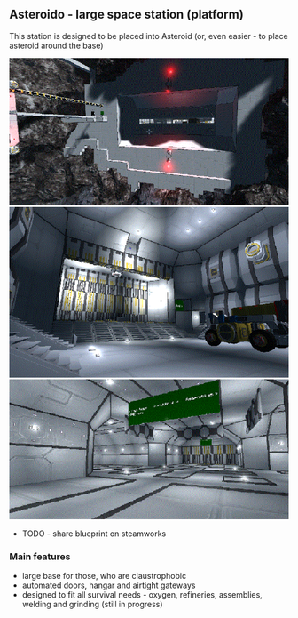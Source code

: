 ## Asteroido - large space station (platform)

This station is designed to be placed into Asteroid (or, even easier - to place asteroid around the base)

![Hangar Bay](./screenshots/hangar_bay.gif)
![Cargo Bay](./screenshots/cargo_bay.gif)
![CrossRoad](./screenshots/crossroad.gif)

* TODO - share blueprint on steamworks

### Main features

* large base for those, who are claustrophobic
* automated doors, hangar and airtight gateways
* designed to fit all survival needs - oxygen, refineries, assemblies, welding and grinding (still in progress)
